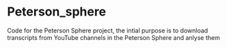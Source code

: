 # Peterson_sphere
Code for the Peterson Sphere project, the intial purpose is to download transcripts from YouTube channels in the Peterson Sphere and anlyse them
